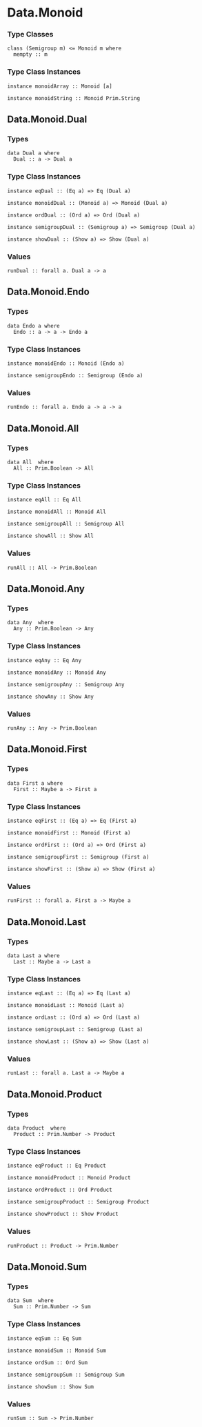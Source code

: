# Data.Monoid

### Type Classes

    class (Semigroup m) <= Monoid m where
      mempty :: m

### Type Class Instances

    instance monoidArray :: Monoid [a]

    instance monoidString :: Monoid Prim.String



## Data.Monoid.Dual

### Types

    data Dual a where
      Dual :: a -> Dual a

### Type Class Instances

    instance eqDual :: (Eq a) => Eq (Dual a)

    instance monoidDual :: (Monoid a) => Monoid (Dual a)

    instance ordDual :: (Ord a) => Ord (Dual a)

    instance semigroupDual :: (Semigroup a) => Semigroup (Dual a)

    instance showDual :: (Show a) => Show (Dual a)

### Values

    runDual :: forall a. Dual a -> a
    


## Data.Monoid.Endo

### Types

    data Endo a where
      Endo :: a -> a -> Endo a

### Type Class Instances

    instance monoidEndo :: Monoid (Endo a)

    instance semigroupEndo :: Semigroup (Endo a)

### Values

    runEndo :: forall a. Endo a -> a -> a
    


## Data.Monoid.All

### Types

    data All  where
      All :: Prim.Boolean -> All 

### Type Class Instances

    instance eqAll :: Eq All

    instance monoidAll :: Monoid All

    instance semigroupAll :: Semigroup All

    instance showAll :: Show All

### Values

    runAll :: All -> Prim.Boolean
    


## Data.Monoid.Any

### Types

    data Any  where
      Any :: Prim.Boolean -> Any 

### Type Class Instances

    instance eqAny :: Eq Any

    instance monoidAny :: Monoid Any

    instance semigroupAny :: Semigroup Any

    instance showAny :: Show Any

### Values

    runAny :: Any -> Prim.Boolean
    


## Data.Monoid.First

### Types

    data First a where
      First :: Maybe a -> First a

### Type Class Instances

    instance eqFirst :: (Eq a) => Eq (First a)

    instance monoidFirst :: Monoid (First a)

    instance ordFirst :: (Ord a) => Ord (First a)

    instance semigroupFirst :: Semigroup (First a)

    instance showFirst :: (Show a) => Show (First a)

### Values

    runFirst :: forall a. First a -> Maybe a
    


## Data.Monoid.Last

### Types

    data Last a where
      Last :: Maybe a -> Last a

### Type Class Instances

    instance eqLast :: (Eq a) => Eq (Last a)

    instance monoidLast :: Monoid (Last a)

    instance ordLast :: (Ord a) => Ord (Last a)

    instance semigroupLast :: Semigroup (Last a)

    instance showLast :: (Show a) => Show (Last a)

### Values

    runLast :: forall a. Last a -> Maybe a
    


## Data.Monoid.Product

### Types

    data Product  where
      Product :: Prim.Number -> Product 

### Type Class Instances

    instance eqProduct :: Eq Product

    instance monoidProduct :: Monoid Product

    instance ordProduct :: Ord Product

    instance semigroupProduct :: Semigroup Product

    instance showProduct :: Show Product

### Values

    runProduct :: Product -> Prim.Number
    


## Data.Monoid.Sum

### Types

    data Sum  where
      Sum :: Prim.Number -> Sum 

### Type Class Instances

    instance eqSum :: Eq Sum

    instance monoidSum :: Monoid Sum

    instance ordSum :: Ord Sum

    instance semigroupSum :: Semigroup Sum

    instance showSum :: Show Sum

### Values

    runSum :: Sum -> Prim.Number
